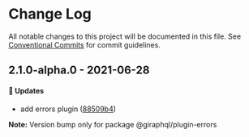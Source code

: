 # Change Log

All notable changes to this project will be documented in this file.
See [Conventional Commits](https://conventionalcommits.org) for commit guidelines.

## 2.1.0-alpha.0 - 2021-06-28

#### 🚀 Updates

- add errors plugin ([88509b4](https://github.com/hayes/giraphql/commit/88509b4))

**Note:** Version bump only for package @giraphql/plugin-errors
